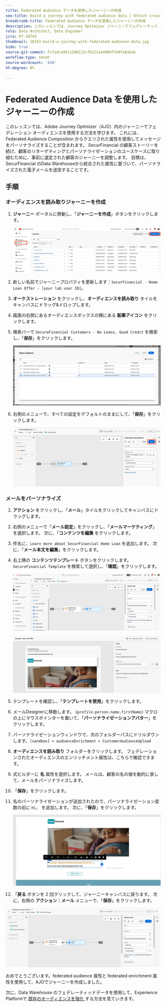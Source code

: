 ```yaml
---
title: Federated Audience データを使用したジャーニーの作成
seo-title: Build a journey with federated audience data | Unlock cross-channel insights with Federated Audience Composition
breadcrumb-title: Federated Audience データを使用したジャーニーの作成
description: このレッスンでは、Journey Optimizer ジャーニーでフェデレーテッド オーディエンスを使用します。
role: Data Architect, Data Engineer
jira: KT-18743
thumbnail: 18743-build-a-journey-with-federated-audience-data.jpg
hide: true
source-git-commit: fcfadca95c12d0123cfb221e44909f7e0fa8abab
workflow-type: tm+mt
source-wordcount: '410'
ht-degree: 0%

---
```



# Federated Audience Data を使用したジャーニーの作成

このレッスンでは、Adobe Journey Optimizer（AJO）内のジャーニーでフェデレーション オーディエンスを使用する方法を学びます。 これには、Federated Audience Composition からクエリされた属性を使用してメッセージをパーソナライズすることが含まれます。 SecurFinancial の顧客ストーリーを続け、顧客のリターゲティングとパーソナライゼーションのユースケースに取り組むために、事前に選定された顧客のジャーニーを調整します。 目標は、SecurFinancial のData Warehouseから統合された属性に基づいて、パーソナライズされた電子メールを送信することです。

## 手順

### オーディエンスを読み取りジャーニーを作成

1. **ジャーニー** ポータルに移動し、「**ジャーニーを作成**」ボタンをクリックします。

   ![ ジャーニーの作成 ](assets/create-journey.png)

2. 新しい名前でジャーニープロパティを更新します：`SecurFinancial - Home Loan Offer - [your lab user ID]`。

3. **オーケストレーション** をクリックし、**オーディエンスを読み取り** タイルをキャンバスにドラッグ&amp;ドロップします。

4. 画面の右側にあるオーディエンスボックスの横にある **鉛筆アイコン** をクリックします。

5. 検索バーで `SecureFinancial Customers - No Loans, Good Credit` を検索し、「**保存**」をクリックします。

   ![ ジャーニーの作成 ](assets/select-audience.png)

6. 右側のメニューで、すべての設定をデフォルトのままにして、「**保存**」をクリックします。

   ![save-audience-settings](assets/save-audience-settings.png)

### メールをパーソナライズ

1. **アクション** をクリックし、「**メール**」タイルをクリックしてキャンバスにドラッグします。

2. 右側のメニューで「**メール設定**」をクリックし、「**メールマーケティング**」を選択します。 次に、「**コンテンツを編集** をクリックします。

3. 件名に、`Learn more about SecurFinancial Home Loan` を追加します。 次に、「**メール本文を編集**」をクリックします。

4. 右上隅の **コンテンツテンプレート** ボタンをクリックします。 `SecureFinancial Template` を検索して選択し、「**確認**」をクリックします。

   ![journey-email-config](assets/journey-email-config.png)

   ![journey-email-confirm](assets/journey-email-confirm.png)

5. テンプレートを確認し、「**テンプレートを使用**」をクリックします。

6. メールDesignerに移動します。 `{profile.person.name.firstName}` マクロの上にマウスポインターを置いて、「**パーソナライゼーションアバター**」をクリックします。

7. パーソナライゼーションウィンドウで、次のフォルダーパスにドリルダウンします。`[sandbox] > audienceEnrichment > CustomerAudienceUpload`

8. **オーディエンスを読み取り** フォルダーをクリックします。 フェデレーションされたオーディエンスのエンリッチメント属性は、こちらで確認できます。

9. 式ビルダーに **名** 属性を選択します。 メールは、顧客の名の値を動的に表して、メールをパーソナライズします。

10. 「**保存**」をクリックします。

11. 名のパーソナライゼーションが追加されたので、パーソナライゼーション変数の前に `Hi, ` を追加します。 次に、「**保存**」をクリックします。

    ![journey-email-save](assets/journey-email-save.png)

12. 「**戻る** ボタンを 2 回クリックして、ジャーニーキャンバスに戻ります。 次に、右側の **アクション：メール** メニューで、「**保存**」をクリックします。

   ![save-final-journey](assets/save-final-journey.png)

おめでとうございます。federated audience 属性と federated enrichment 属性を使用して、AJOでジャーニーを作成しました。

次に、Data Warehouse のフェデレーティッドデータを使用して、Experience Platformで [ 既存のオーディエンスを強化 ](audience-enrichment-demo.md) する方法を見ていきます。
